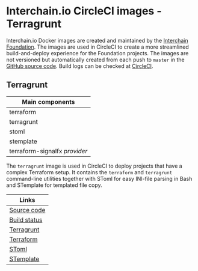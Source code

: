 # Interchain.io CircleCI images - Terragrunt

Interchain.io Docker images are created and maintained by the [Interchain Foundation](https://interchain.io). The images are used in CircleCI to create a more streamlined build-and-deploy experience for the Foundation projects.
The images are not versioned but automatically created from each push to `master` in the [GitHub source code](https://github.com/interchainio/images).
Build logs can be checked at [CircleCI](https://circleci.com/gh/interchainio/images/tree/master).

## Terragrunt
|Main components|
|-|
|terraform|
|terragrunt|
|stoml|
|stemplate|
|terraform-signalfx *provider*|

The `terragrunt` image is used in CircleCI to deploy projects that have a complex Terraform setup. It contains the `terraform` and `terragrunt` command-line utilities together with SToml for easy INI-file parsing in Bash and STemplate for templated file copy.

|Links|
|-|
|[Source code](https://github.com/interchainio/images/tree/master/terragrunt)|
|[Build status](https://circleci.com/gh/interchainio/images/tree/master)|
|[Terragrunt](https://github.com/gruntwork-io/terragrunt)|
|[Terraform](https://terraform.io)|
|[SToml](https://github.com/freshautomations/stoml)|
|[STemplate](https://github.com/freshautomations/stemplate/)|

